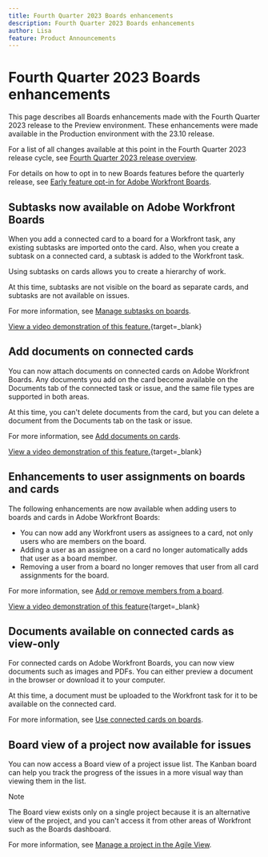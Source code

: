 ```yaml
---
title: Fourth Quarter 2023 Boards enhancements
description: Fourth Quarter 2023 Boards enhancements
author: Lisa
feature: Product Announcements
---
```

# Fourth Quarter 2023 Boards enhancements

This page describes all Boards enhancements made with the Fourth Quarter 2023 release to the Preview environment. These enhancements were made available in the Production environment with the 23.10 release.

For a list of all changes available at this point in the Fourth Quarter 2023 release cycle, see [Fourth Quarter 2023 release overview](/help/quicksilver/product-announcements/product-releases/23-q4-release-activity/23-q4-release-overview.md).

For details on how to opt in to new Boards features before the quarterly release, see [Early feature opt-in for Adobe Workfront Boards](/help/quicksilver/agile/get-started-with-boards/boards-early-feature-opt-in.md).

## Subtasks now available on Adobe Workfront Boards

When you add a connected card to a board for a Workfront task, any existing subtasks are imported onto the card. Also, when you create a subtask on a connected card, a subtask is added to the Workfront task.

Using subtasks on cards allows you to create a hierarchy of work.

At this time, subtasks are not visible on the board as separate cards, and subtasks are not available on issues.

For more information, see [Manage subtasks on boards](/help/quicksilver/agile/get-started-with-boards/manage-subtasks-on-boards.md).

[View a video demonstration of this feature.](https://video.tv.adobe.com/v/3424860/){target=_blank}

## Add documents on connected cards

You can now attach documents on connected cards on Adobe Workfront Boards. Any documents you add on the card become available on the Documents tab of the connected task or issue, and the same file types are supported in both areas.

At this time, you can't delete documents from the card, but you can delete a document from the Documents tab on the task or issue.

For more information, see [Add documents on cards](/help/quicksilver/agile/get-started-with-boards/add-documents-on-cards.md).

[View a video demonstration of this feature.](https://video.tv.adobe.com/v/3423070/){target=_blank}

## Enhancements to user assignments on boards and cards

The following enhancements are now available when adding users to boards and cards in Adobe Workfront Boards:

* You can now add any Workfront users as assignees to a card, not only users who are members on the board.
* Adding a user as an assignee on a card no longer automatically adds that user as a board member.
* Removing a user from a board no longer removes that user from all card assignments for the board.

For more information, see [Add or remove members from a board](/help/quicksilver/agile/get-started-with-boards/add-members-to-board.md).

[View a video demonstration of this feature](https://video.tv.adobe.com/v/3423222/){target=_blank}

## Documents available on connected cards as view-only

For connected cards on Adobe Workfront Boards, you can now view documents such as images and PDFs. You can either preview a document in the browser or download it to your computer.

At this time, a document must be uploaded to the Workfront task for it to be available on the connected card.

For more information, see [Use connected cards on boards](/help/quicksilver/agile/get-started-with-boards/connected-cards.md).

## Board view of a project now available for issues

You can now access a Board view of a project issue list. The Kanban board can help you track the progress of the issues in a more visual way than viewing them in the list.

>[!NOTE]
>
>The Board view exists only on a single project because it is an alternative view of the project, and you can't access it from other areas of Workfront such as the Boards dashboard.

For more information, see [Manage a project in the Agile View](/help/quicksilver/manage-work/projects/manage-projects/manage-projects-in-agile-view.md).
